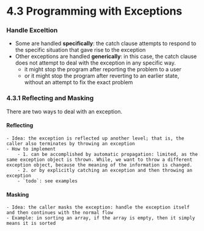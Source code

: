 4.3 Programming with Exceptions
===

### Handle Exceltion
- Some are handled **specifically**: the catch clause attempts to respond to the specific situation that gave rise to the exception
- Other exceptions are handled **generically**: in this case, the catch clause does not attempt to deal with the exception in any specific way. 
	- it might stop the program after reporting the problem to a user
	- or it might stop the program after reverting to an earlier state, without an attempt to fix the exact problem

### 4.3.1 Reflecting and Masking
There are two ways to deal with an exception.
#### Reflecting
	- Idea: the exception is reflected up another level; that is, the caller also terminates by throwing an exception
	- How to implement
		- 1. can be accomplished by automatic propagation: limited, as the same exception object is thrown. While, we want to throw a different exception object, because the meaning of the information is changed. 
		- 2. or by explicitly catching an exception and then throwing an exception
		- `todo`: see examples
#### Masking
	- Idea: the caller masks the exception: handle the exception itself and then continues with the normal flow
	- Example: in sorting an array, if the array is empty, then it simply means it is sorted